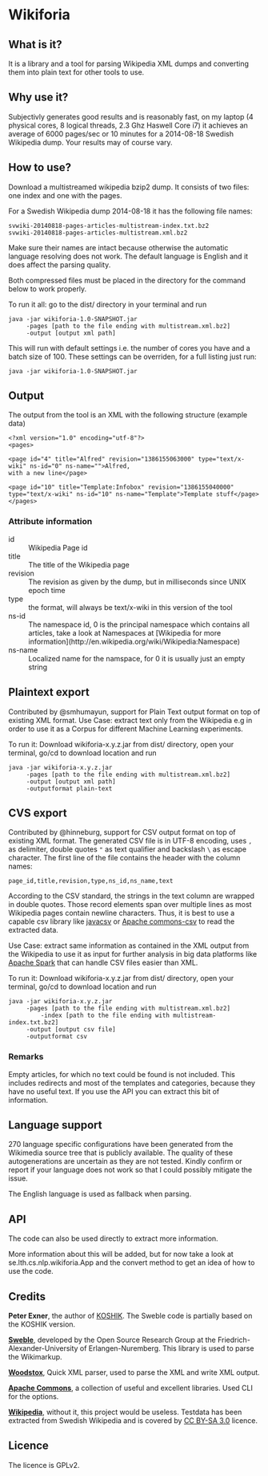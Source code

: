 Wikiforia
=========

What is it?
-----------
It is a library and a tool for parsing Wikipedia XML dumps and converting them into plain text for other tools to use.

Why use it?
-----------
Subjectivly generates good results and is reasonably fast, on my laptop (4 physical cores, 8 logical threads, 2.3 Ghz Haswell Core i7) it achieves an average of 6000 pages/sec or 10 minutes for a 2014-08-18 Swedish Wikipedia dump. Your results may of course vary.

How to use?
-----------
Download a multistreamed wikipedia bzip2 dump. It consists of two files: one index and one with the pages.

For a Swedish Wikipedia dump 2014-08-18 it has the following file names:

	svwiki-20140818-pages-articles-multistream-index.txt.bz2
	svwiki-20140818-pages-articles-multistream.xml.bz2

Make sure their names are intact because otherwise the automatic language resolving does not work. The default language is English and it does affect the parsing quality.

Both compressed files must be placed in the directory for the command below to work properly.

To run it all: go to the dist/ directory in your terminal and run

	java -jar wikiforia-1.0-SNAPSHOT.jar
	     -pages [path to the file ending with multistream.xml.bz2]
	     -output [output xml path]

This will run with default settings i.e. the number of cores you have and a batch size of 100. These settings can be overriden, for a full listing just run:

	java -jar wikiforia-1.0-SNAPSHOT.jar

Output
------
The output from the tool is an XML with the following structure (example data)

	<?xml version="1.0" encoding="utf-8"?>
	<pages>

	<page id="4" title="Alfred" revision="1386155063000" type="text/x-wiki" ns-id="0" ns-name="">Alfred,
	with a new line</page>

	<page id="10" title="Template:Infobox" revision="1386155040000" type="text/x-wiki" ns-id="10" ns-name="Template">Template stuff</page>
	</pages>

### Attribute information ###
<dl>
  <dt>id</dt>
  <dd>Wikipedia Page id</dd>

  <dt>title</dt>
  <dd>The title of the Wikipedia page</dd>

  <dt>revision</dt>
  <dd>The revision as given by the dump, but in milliseconds since UNIX epoch time</dd>

  <dt>type</dt>
  <dd>the format, will always be text/x-wiki in this version of the tool</dd>

  <dt>ns-id</dt>
  <dd>The namespace id, 0 is the principal namespace which contains all articles, take a look at Namespaces at [Wikipedia for more information](http://en.wikipedia.org/wiki/Wikipedia:Namespace)</dd>

  <dt>ns-name</dt>
  <dd>Localized name for the namspace, for 0 it is usually just an empty string</dd>
</dl>

Plaintext export
----------------
Contributed by @smhumayun, support for Plain Text output format on top of existing XML format.
Use Case: extract text only from the Wikipedia e.g in order to use it as a Corpus for different Machine Learning experiments.

To run it: Download wikiforia-x.y.z.jar from dist/ directory, open your terminal, go/cd to download location and run

	java -jar wikiforia-x.y.z.jar
	     -pages [path to the file ending with multistream.xml.bz2]
	     -output [output xml path]
	     -outputformat plain-text

CVS export
----------------
Contributed by @hinneburg, support for CSV output format on top of existing XML format. The generated CSV file is in UTF-8 encoding, uses `,` as delimiter, double quotes `"` as text qualifier and backslash `\` as escape character. The first line of the file contains the header with the column names:
```
page_id,title,revision,type,ns_id,ns_name,text
```
According to the CSV standard, the strings in the text column are wrapped in double quotes. Those record elements span over multiple lines as most Wikipedia pages contain newline characters. Thus, it is best to use a capable csv library like [javacsv](https://www.csvreader.com/java_csv_samples.php) or [Apache commons-csv](https://commons.apache.org/proper/commons-csv/) to read the extracted data.

Use Case: extract same information as contained in the XML output from the Wikipedia to use it as input for further analysis in big data platforms like [Apache Spark](https://spark.apache.org/) that can handle CSV files easier than XML.

To run it: Download wikiforia-x.y.z.jar from dist/ directory, open your terminal, go/cd to download location and run

	java -jar wikiforia-x.y.z.jar
	     -pages [path to the file ending with multistream.xml.bz2]
			 -index [path to the file ending with multistream-index.txt.bz2]
	     -output [output csv file]
	     -outputformat csv

### Remarks ###
Empty articles, for which no text could be found is not included. This includes redirects and most of the templates and categories, because they have no useful text. If you use the API you can extract this bit of information.

Language support
----------------
270 language specific configurations have been generated from the Wikimedia source tree that is publicly available. The quality of these autogenerations are uncertain as they are not tested. Kindly confirm or report if your language does not work so that I could possibly mitigate the issue.

The English language is used as fallback when parsing.

API
---
The code can also be used directly to extract more information.

More information about this will be added, but for now take a look at se.lth.cs.nlp.wikiforia.App and the convert method to get an idea of how to use the code.

Credits
-------
**Peter Exner**, the author of [KOSHIK](https://github.com/peterexner/KOSHIK). The Sweble code is partially based on the KOSHIK version.

**[Sweble](http://sweble.org)**, developed by the Open Source Research Group at the Friedrich-Alexander-University of Erlangen-Nuremberg. This library is used to parse the Wikimarkup.

**[Woodstox](http://woodstox.codehaus.org)**, Quick XML parser, used to parse the XML and write XML output.

**[Apache Commons](http://commons.apache.org)**, a collection of useful and excellent libraries. Used CLI for the options.

**[Wikipedia](http://www.wikipedia.org)**, without it, this project would be useless. Testdata has been extracted from Swedish Wikipedia and is covered by [CC BY-SA 3.0](http://creativecommons.org/licenses/by-sa/3.0/deed.en) licence.

Licence
-------
The licence is GPLv2.
